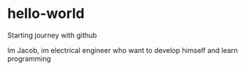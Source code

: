 # hello-world
Starting journey with github

Im Jacob, im electrical engineer who want to develop himself and learn programming
